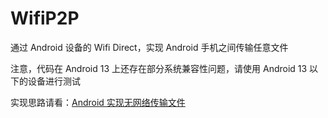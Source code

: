 # WifiP2P

通过 Android 设备的 Wifi Direct，实现 Android 手机之间传输任意文件

注意，代码在 Android 13 上还存在部分系统兼容性问题，请使用 Android 13 以下的设备进行测试

实现思路请看：[Android 实现无网络传输文件](https://juejin.cn/post/6844903565186596872)
